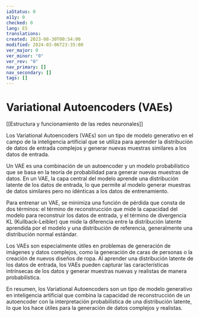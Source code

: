 ```yaml
---
iaStatus: 0
a11y: 0
checked: 0
lang: ES
translations: 
created: 2023-08-30T00:54:00
modified: 2024-03-06T23:35:00
ver_major: 0
ver_minor: "0"
ver_rev: "0"
nav_primary: []
nav_secondary: []
tags: []
---
```

# Variational Autoencoders (VAEs)

[[Estructura y funcionamiento de las  redes neuronales]]

Los Variational Autoencoders (VAEs) son un tipo de modelo generativo en el campo de la inteligencia artificial que se utiliza para aprender la distribución de datos de entrada complejos y generar nuevas muestras similares a los datos de entrada. 

Un VAE es una combinación de un autoencoder y un modelo probabilístico que se basa en la teoría de probabilidad para generar nuevas muestras de datos. En un VAE, la capa central del modelo aprende una distribución latente de los datos de entrada, lo que permite al modelo generar muestras de datos similares pero no idénticas a los datos de entrenamiento.

Para entrenar un VAE, se minimiza una función de pérdida que consta de dos términos: el término de reconstrucción que mide la capacidad del modelo para reconstruir los datos de entrada, y el término de divergencia KL (Kullback-Leibler) que mide la diferencia entre la distribución latente aprendida por el modelo y una distribución de referencia, generalmente una distribución normal estándar.

Los VAEs son especialmente útiles en problemas de generación de imágenes y datos complejos, como la generación de caras de personas o la creación de nuevos diseños de ropa. Al aprender una distribución latente de los datos de entrada, los VAEs pueden capturar las características intrínsecas de los datos y generar muestras nuevas y realistas de manera probabilística.

En resumen, los Variational Autoencoders son un tipo de modelo generativo en inteligencia artificial que combina la capacidad de reconstrucción de un autoencoder con la interpretación probabilística de una distribución latente, lo que los hace útiles para la generación de datos complejos y realistas.
